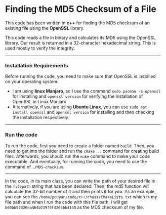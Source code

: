 # Finding the MD5 Checksum of a File

This code has been written in **c++** for finding the MD5 checksum of an existing file using the **OpenSSL** library.

This code reads a file in binary and calculates its MD5 using the OpenSSL library. Our result is returned in a 32-character hexadecimal string. This is used mostly to verify the integrity.

---

### Installation Requirements

Before running the code, you need to make sure that OpenSSL is installed on your operating system.
- I am using **linux Manjaro**, so I use the command `sudo pacman -S openssl` for installing and `openssl version` for verifying the installation of OpenSSL in Linux Manjaro.
- Alternatively, if you are using **Ubuntu Linux**, you can use `sudo apt install openssl` and `openssl version` for installing and then checking the installation respectively.

---

### Run the code

To run the code, first you need to create a folder named `build`. Then, you need to get into the folder and run the `cmake ..` command for creating build files. Afterwards, you should run the `make` command to make your code executable. And eventually, for running the code, you need to use the command of `./MD5-checksum`.

---

In the code, in its main class, you can write the path of your desired file in the `filepath` string that has been declared. Then, the md5 function will calculate the 32-bit number of it and then prints it for you.
As an example, you can see the `/home/pouyan/code/c++/chess/CMakeLists.txt` which is my file path and when I run the code with this file path, i will get `b60bb92326ea464b239f9f42036b4145` as the MD5 checksum of my file.